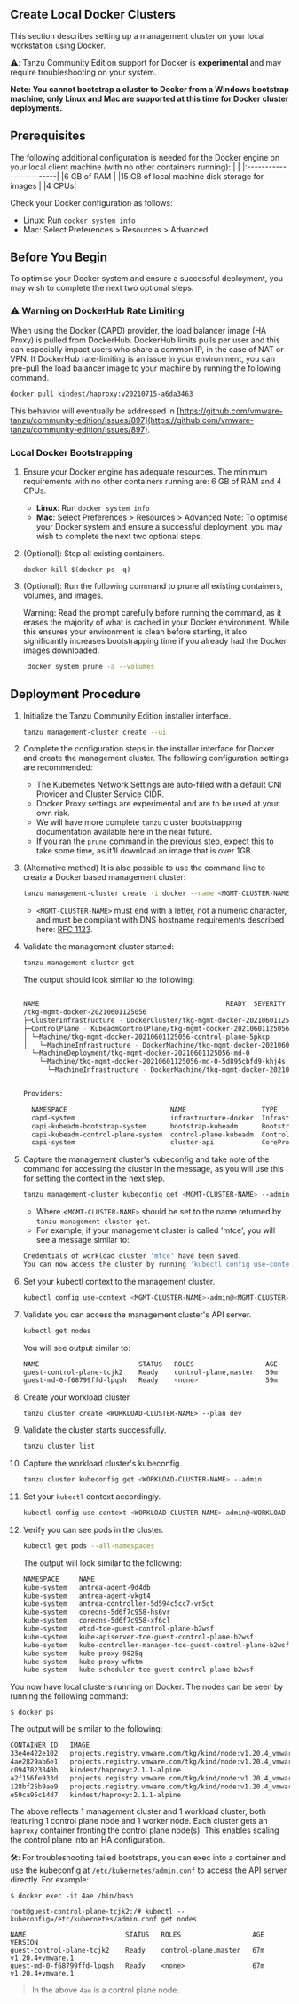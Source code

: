 ## Create Local Docker Clusters

This section describes setting up a management cluster on your local workstation
using Docker.

⚠️: Tanzu Community Edition support for Docker is **experimental** and may require troubleshooting on your system.


**Note: You cannot bootstrap a cluster to Docker from a Windows bootstrap machine, only Linux and Mac are supported at this time for Docker cluster deployments.**

## Prerequisites
The following additional configuration is needed for the Docker engine on your local client machine (with no other containers running):
| |
|:------------------------|
|6 GB of RAM |
|15 GB of local machine disk storage for images |
|4 CPUs|

Check your Docker configuration as follows:
- Linux: Run ``docker system info``
-  Mac: Select Preferences > Resources > Advanced
## Before You Begin
To optimise your Docker system and ensure a successful deployment, you may wish to complete the next two optional steps.

### ⚠️  Warning on DockerHub Rate Limiting

When using the Docker (CAPD) provider, the load balancer image (HA Proxy) is
pulled from DockerHub. DockerHub limits pulls per user and this can especially
impact users who share a common IP, in the case of NAT or VPN. If DockerHub
rate-limiting is an issue in your environment, you can pre-pull the load
balancer image to your machine by running the following command.

```sh
docker pull kindest/haproxy:v20210715-a6da3463
```

This behavior will eventually be addressed in
[https://github.com/vmware-tanzu/community-edition/issues/897](https://github.com/vmware-tanzu/community-edition/issues/897).

### Local Docker Bootstrapping

1. Ensure your Docker engine has adequate resources. The  minimum requirements with no other containers running are: 6 GB of RAM and 4 CPUs.
    * **Linux**: Run ``docker system info``
    * **Mac**: Select Preferences > Resources > Advanced
    Note: To optimise your Docker system and ensure a successful deployment, you may wish to complete the next two optional steps.


1. (Optional): Stop all existing containers.

   ```shell
   docker kill $(docker ps -q)
   ```
1. (Optional): Run the following command to prune all existing containers, volumes, and images.

    Warning: Read the prompt carefully before running the command, as it erases the majority of what is cached in your Docker environment. While this ensures your environment is clean before starting, it also significantly increases bootstrapping time if you already had the Docker images downloaded.

   ```sh
    docker system prune -a --volumes
   ```
## Deployment Procedure
1. Initialize the Tanzu Community Edition installer interface.

   ```sh
   tanzu management-cluster create --ui
   ```
1. Complete the configuration steps in the installer interface for Docker and create the management cluster. The following configuration settings are recommended:

   * The Kubernetes Network Settings are auto-filled with a default CNI Provider and Cluster Service CIDR.
   * Docker Proxy settings are experimental and are to be used at your own risk.
   * We will have more complete `tanzu` cluster bootstrapping documentation available here in the near future.
   * If you ran the `prune` command in the previous step, expect this to take some time, as it'll download an image that is over 1GB.

1. (Alternative method) It is also possible to use the command line to create a Docker based management cluster:
    ```sh
    tanzu management-cluster create -i docker --name <MGMT-CLUSTER-NAME> -v 10 --plan dev --ceip-participation=false
    ```
    -  ``<MGMT-CLUSTER-NAME>`` must end with a letter, not a numeric character, and must be compliant with DNS hostname requirements described here: [RFC 1123](https://tools.ietf.org/html/rfc1123).

2. Validate the management cluster started:
    ```sh
    tanzu management-cluster get
    ```
    The output should look similar to the following:

    ```sh

    NAME                                               READY  SEVERITY  REASON  SINCE  MESSAGE
    /tkg-mgmt-docker-20210601125056                                                                 True                     28s
    ├─ClusterInfrastructure - DockerCluster/tkg-mgmt-docker-20210601125056                          True                     32s
    ├─ControlPlane - KubeadmControlPlane/tkg-mgmt-docker-20210601125056-control-plane               True                     28s
    │ └─Machine/tkg-mgmt-docker-20210601125056-control-plane-5pkcp                                  True                     24s
    │   └─MachineInfrastructure - DockerMachine/tkg-mgmt-docker-20210601125056-control-plane-9wlf2
      └─MachineDeployment/tkg-mgmt-docker-20210601125056-md-0
        └─Machine/tkg-mgmt-docker-20210601125056-md-0-5d895cbfd9-khj4s                              True                     24s
          └─MachineInfrastructure - DockerMachine/tkg-mgmt-docker-20210601125056-md-0-d544k


    Providers:

      NAMESPACE                          NAME                   TYPE                    PROVIDERNAME  VERSION  WATCHNAMESPACE
      capd-system                        infrastructure-docker  InfrastructureProvider  docker        v0.3.10
      capi-kubeadm-bootstrap-system      bootstrap-kubeadm      BootstrapProvider       kubeadm       v0.3.14
      capi-kubeadm-control-plane-system  control-plane-kubeadm  ControlPlaneProvider    kubeadm       v0.3.14
      capi-system                        cluster-api            CoreProvider            cluster-api   v0.3.14
    ```

3. Capture the management cluster's kubeconfig and take note of the command for accessing the cluster in the message, as you will use this for setting the context in the next step.

    ```sh
    tanzu management-cluster kubeconfig get <MGMT-CLUSTER-NAME> --admin
    ```
    - Where <``MGMT-CLUSTER-NAME>`` should be set to the name returned by `tanzu management-cluster get`.
    - For example, if your management cluster is called 'mtce', you will see a message similar to:
    ```sh
    Credentials of workload cluster 'mtce' have been saved.
    You can now access the cluster by running 'kubectl config use-context mtce-admin@mtce'
    ```

4. Set your kubectl context to the management cluster.

    ```sh
    kubectl config use-context <MGMT-CLUSTER-NAME>-admin@<MGMT-CLUSTER-NAME>
    ```

5. Validate you can access the management cluster's API server.

    ```sh
    kubectl get nodes
    ```
    You will see output similar to:
    ```sh
    NAME                         STATUS   ROLES                  AGE   VERSION
    guest-control-plane-tcjk2    Ready    control-plane,master   59m   v1.20.4+vmware.1
    guest-md-0-f68799ffd-lpqsh   Ready    <none>                 59m   v1.20.4+vmware.1
    ```

6. Create your workload cluster.

   ```shell
   tanzu cluster create <WORKLOAD-CLUSTER-NAME> --plan dev
   ```

7.  Validate the cluster starts successfully.

    ```sh
    tanzu cluster list
    ```

8.  Capture the workload cluster's kubeconfig.

    ```sh
    tanzu cluster kubeconfig get <WORKLOAD-CLUSTER-NAME> --admin
    ```

9.  Set your `kubectl` context accordingly.

    ```sh
    kubectl config use-context <WORKLOAD-CLUSTER-NAME>-admin@<WORKLOAD-CLUSTER-NAME>
    ```

10. Verify you can see pods in the cluster.

    ```sh
    kubectl get pods --all-namespaces
    ```
    The output will look similar to the following:
    ```sh
    NAMESPACE     NAME                                                    READY   STATUS    RESTARTS   AGE
    kube-system   antrea-agent-9d4db                                      2/2     Running   0          3m42s
    kube-system   antrea-agent-vkgt4                                      2/2     Running   1          5m48s
    kube-system   antrea-controller-5d594c5cc7-vn5gt                      1/1     Running   0          5m49s
    kube-system   coredns-5d6f7c958-hs6vr                                 1/1     Running   0          5m49s
    kube-system   coredns-5d6f7c958-xf6cl                                 1/1     Running   0          5m49s
    kube-system   etcd-tce-guest-control-plane-b2wsf                      1/1     Running   0          5m56s
    kube-system   kube-apiserver-tce-guest-control-plane-b2wsf            1/1     Running   0          5m56s
    kube-system   kube-controller-manager-tce-guest-control-plane-b2wsf   1/1     Running   0          5m56s
    kube-system   kube-proxy-9825q                                        1/1     Running   0          5m48s
    kube-system   kube-proxy-wfktm                                        1/1     Running   0          3m42s
    kube-system   kube-scheduler-tce-guest-control-plane-b2wsf            1/1     Running   0          5m56s
    ```

You now have local clusters running on Docker. The nodes can be seen by running the  following command:

```shell
$ docker ps
```
The output will be similar to the following:
```sh
CONTAINER ID   IMAGE                                                         COMMAND                  CREATED             STATUS             PORTS                                  NAMES
33e4e422e102   projects.registry.vmware.com/tkg/kind/node:v1.20.4_vmware.1   "/usr/local/bin/entr…"   About an hour ago   Up About an hour                                          guest-md-0-f68799ffd-lpqsh
4ae2829ab6e1   projects.registry.vmware.com/tkg/kind/node:v1.20.4_vmware.1   "/usr/local/bin/entr…"   About an hour ago   Up About an hour   41637/tcp, 127.0.0.1:41637->6443/tcp   guest-control-plane-tcjk2
c0947823840b   kindest/haproxy:2.1.1-alpine                                  "/docker-entrypoint.…"   About an hour ago   Up About an hour   42385/tcp, 0.0.0.0:42385->6443/tcp     guest-lb
a2f156fe933d   projects.registry.vmware.com/tkg/kind/node:v1.20.4_vmware.1   "/usr/local/bin/entr…"   About an hour ago   Up About an hour                                          mgmt-md-0-b8689788f-tlv68
128bf25b9ae9   projects.registry.vmware.com/tkg/kind/node:v1.20.4_vmware.1   "/usr/local/bin/entr…"   About an hour ago   Up About an hour   40753/tcp, 127.0.0.1:40753->6443/tcp   mgmt-control-plane-9rdcq
e59ca95c14d7   kindest/haproxy:2.1.1-alpine                                  "/docker-entrypoint.…"   About an hour ago   Up About an hour   35621/tcp, 0.0.0.0:35621->6443/tcp     mgmt-lb
```

The above reflects 1 management cluster and 1 workload cluster, both featuring 1 control plane node and 1 worker node.
Each cluster gets an `haproxy` container fronting the control plane node(s). This enables scaling the control plane into
an HA configuration.

🛠️: For troubleshooting failed bootstraps, you can exec into a container and use the kubeconfig at `/etc/kubernetes/admin.conf` to access
the API server directly. For example:

```shell
$ docker exec -it 4ae /bin/bash

root@guest-control-plane-tcjk2:/# kubectl --kubeconfig=/etc/kubernetes/admin.conf get nodes

NAME                         STATUS   ROLES                  AGE   VERSION
guest-control-plane-tcjk2    Ready    control-plane,master   67m   v1.20.4+vmware.1
guest-md-0-f68799ffd-lpqsh   Ready    <none>                 67m   v1.20.4+vmware.1
```

> In the above `4ae` is a control plane node.
